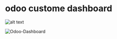 # odoo custome dashboard

![alt text](odoo-repository/odoo_custom_dashboard/static/description/Odoo-Dashboard.png)

![Odoo-Dashboard](https://user-images.githubusercontent.com/93027929/210173692-2e8e97e8-74ca-43b2-b71e-420ae2f2ef36.png)
